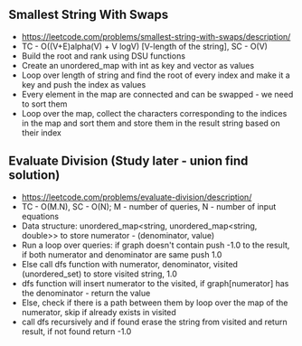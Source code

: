 ## Smallest String With Swaps
- https://leetcode.com/problems/smallest-string-with-swaps/description/
- TC - O((V+E)alpha(V) + V logV) [V-length of the string], SC - O(V)
- Build the root and rank using DSU functions
- Create an unordered_map with int as key and vector<int> as values
- Loop over length of string and find the root of every index and make it a key and push the index as values
- Every element in the map are connected and can be swapped - we need to sort them
- Loop over the map, collect the characters corresponding to the indices in the map and sort them and store them in the result string based on their index

## Evaluate Division (Study later - union find solution)
- https://leetcode.com/problems/evaluate-division/description/
- TC - O(M.N), SC - O(N); M - number of queries, N - number of input equations
- Data structure: unordered_map<string, unordered_map<string, double>> to store numerator - (denominator, value)
- Run a loop over queries: if graph doesn't contain push -1.0 to the result, if both numerator and denominator are same push 1.0
- Else call dfs function with numerator, denominator, visited (unordered_set) to store visited string, 1.0
- dfs function will insert numerator to the visited, if graph[numerator] has the denominator - return the value
- Else, check if there is a path between them by loop over the map of the numerator, skip if already exists in visited
- call dfs recursively and if found erase the string from visited and return result, if not found return -1.0
